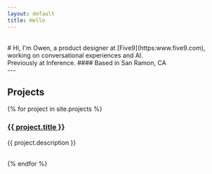 ```yaml
---
layout: default
title: Hello
---
```


<br>
# Hi, I'm Owen, a product designer at [Five9](https:www.five9.com), working on conversational experiences and AI. <br>Previously at Inference.
#### Based in San Ramon, CA
<br>
---

## Projects

{% for project in site.projects %}
  <h3><a href="{{ project.url }}">{{ project.title }}</a></h3>

  <p>{{ project.description }}</p><br>
{% endfor %}




<!-- [Bear Blog](https://bearblog.dev/) is *"a blogging platform where words matter most"*. 

This is a port of it's theme to Jekyll, with some tweaks. So you can use GitHub Pages to host your blog while getting the same awesome Bear Blog feels.

**Stop worrying about the style, focus on your writing.**

- Looks great on *any* device
- Tiny, optimized, and awesome pages
- No trackers, ads, or scripts, *did I mention minimal already?*
- Auto light and dark themes
- Tag support, to filter blog pages
- Quick, *15 minute* setup
- Gallery view for your images
- Code highlighting

Have a look around, this website is already themed with **jekyllBear**. If you like it, head over to the GitHub [repository](https://github.com/knhash/jekyllBear) for installation instructions. -->
